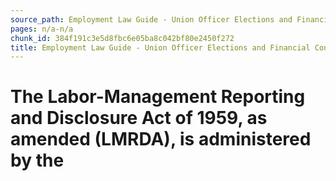 ```yaml
---
source_path: Employment Law Guide - Union Officer Elections and Financial Controls.md
pages: n/a-n/a
chunk_id: 384f191c3e5d8fbc6e05ba8c042bf80e2450f272
title: Employment Law Guide - Union Officer Elections and Financial Controls
---
```

# The Labor-Management Reporting and Disclosure Act of 1959, as amended (LMRDA), is administered by the
